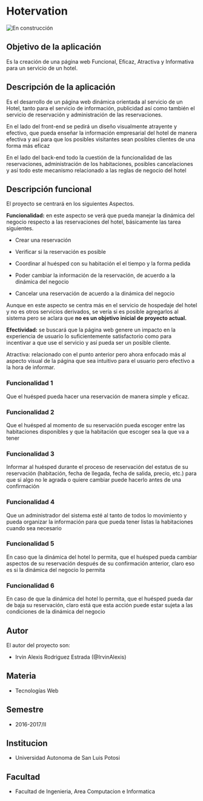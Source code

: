 # Hotervation

![En construcción](https://upload.wikimedia.org/wikipedia/commons/e/ef/En_construccion.jpg)

## Objetivo de la aplicación
Es la creación de una página web Funcional, Eficaz, Atractiva y Informativa para un servicio de un hotel.

## Descripción de la aplicación
Es el desarrollo de un página web dinámica orientada al servicio de un Hotel, tanto para el servicio de información, publicidad así como también el servicio de reservación y administración de las reservaciones. 

En el lado del front-end se pedirá un diseño visualmente atrayente y efectivo, que pueda enseñar la información empresarial del hotel de manera efectiva y así para que los posibles visitantes sean posibles clientes de una forma más eficaz 

En el lado del back-end todo la cuestión de la funcionalidad de las reservaciones, administración de los habitaciones, posibles cancelaciones y así todo este mecanismo relacionado a las reglas de negocio del hotel

## Descripción funcional
El proyecto se centrará en los siguientes Aspectos.

**Funcionalidad:** en este aspecto se verá que pueda manejar la dinámica del negocio respecto a las reservaciones del hotel, básicamente las tarea siguientes.

- Crear una reservación

- Verificar si la reservación es posible

- Coordinar al huésped con su habitación el el tiempo y la forma pedida

- Poder cambiar la información de la reservación, de acuerdo a la dinámica del negocio

- Cancelar una reservación de acuerdo a la dinámica del negocio

Aunque en este aspecto se centra más en el servicio de hospedaje del hotel y no es otros servicios derivados, se vería si es posible agregarlos al sistema pero se aclara que **no es un objetivo inicial de proyecto actual.**


**Efectividad:** se buscará que la página web genere un impacto en la experiencia de usuario lo suficientemente satisfactorio como para incentivar a que use el servicio y así pueda ser un posible cliente.


Atractiva: relacionado con el punto anterior pero ahora enfocado más al aspecto visual de la página que sea intuitivo para el usuario pero efectivo a la hora de informar.


### Funcionalidad 1
Que el huésped pueda hacer una reservación de manera simple y eficaz.

### Funcionalidad 2
Que el huésped al momento de su reservación pueda escoger entre las habitaciones disponibles y que la habitación que escoger sea la que va a tener 

### Funcionalidad 3
Informar al huésped durante el proceso de reservación del estatus de su reservación (habitación, fecha de llegada, fecha de salida, precio, etc.) para que si algo no le agrada o quiere cambiar puede hacerlo antes de una confirmación

### Funcionalidad 4
Que un administrador del sistema esté al tanto de todos lo movimiento y pueda organizar la información para que pueda tener listas la habitaciones cuando sea necesario

### Funcionalidad 5
En caso que la dinámica del hotel lo permita, que el huésped pueda cambiar aspectos de su reservación después de su confirmación anterior, claro eso es si la dinámica del negocio lo permita

### Funcionalidad 6
En caso de que la dinámica del hotel lo permita, que el huésped pueda dar de baja su reservación, claro está que esta acción puede estar sujeta a las condiciones de la dinámica del negocio 

## Autor
El autor del proyecto son:
- Irvin Alexis Rodriguez Estrada (@IrvinAlexis)

## Materia
- Tecnologías Web

## Semestre
- 2016-2017/II

## Institucion
- Universidad Autonoma de San Luis Potosi

## Facultad
- Facultad de Ingenieria, Area Computacion e Informatica
